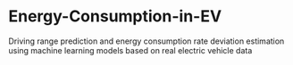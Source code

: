 # Energy-Consumption-in-EV
Driving range prediction and energy consumption rate deviation estimation using machine learning models based on real electric vehicle data

